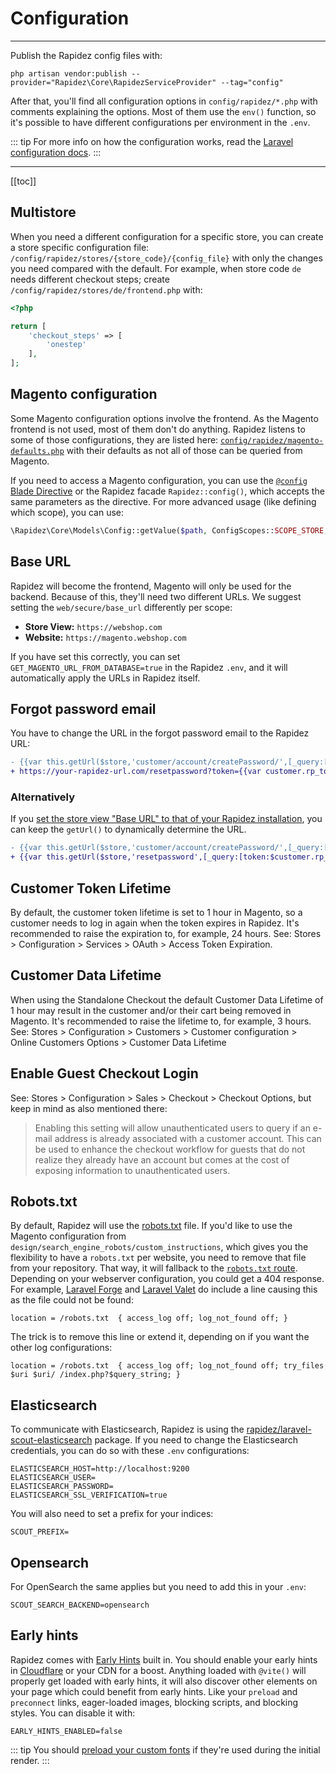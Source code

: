 # Configuration

---

Publish the Rapidez config files with:

```
php artisan vendor:publish --provider="Rapidez\Core\RapidezServiceProvider" --tag="config"
```

After that, you'll find all configuration options in `config/rapidez/*.php` with comments explaining the options. Most of them use the `env()` function, so it's possible to have different configurations per environment in the `.env`.

::: tip
For more info on how the configuration works, read the [Laravel configuration docs](https://laravel.com/docs/12.x/configuration).
:::

---

[[toc]]

## Multistore

When you need a different configuration for a specific store, you can create a store specific configuration file: `/config/rapidez/stores/{store_code}/{config_file}` with only the changes you need compared with the default. For example, when store code `de` needs different checkout steps; create `/config/rapidez/stores/de/frontend.php` with:
```php
<?php

return [
    'checkout_steps' => [
        'onestep'
    ],
];
```

## Magento configuration

Some Magento configuration options involve the frontend. As the Magento frontend is not used, most of them don't do anything. Rapidez listens to some of those configurations, they are listed here: [`config/rapidez/magento-defaults.php`](https://github.com/rapidez/core/blob/master/config/rapidez/magento-defaults.php) with their defaults as not all of those can be queried from Magento.

If you need to access a Magento configuration, you can use the [`@config` Blade Directive](theming.html#config) or the Rapidez facade `Rapidez::config()`, which accepts the same parameters as the directive. For more advanced usage (like defining which scope), you can use:
```php
\Rapidez\Core\Models\Config::getValue($path, ConfigScopes::SCOPE_STORE, $scopeId, $options)
```

## Base URL

Rapidez will become the frontend, Magento will only be used for the backend. Because of this, they'll need two different URLs. We suggest setting the `web/secure/base_url` differently per scope:

- **Store View:** `https://webshop.com`
- **Website:** `https://magento.webshop.com`

If you have set this correctly, you can set `GET_MAGENTO_URL_FROM_DATABASE=true` in the Rapidez `.env`, and it will automatically apply the URLs in Rapidez itself.

## Forgot password email

You have to change the URL in the forgot password email to the Rapidez URL:

```diff
- {{var this.getUrl($store,'customer/account/createPassword/',[_query:[token:$customer.rp_token],_nosid:1])}}
+ https://your-rapidez-url.com/resetpassword?token={{var customer.rp_token}}
```

### Alternatively

If you [set the store view "Base URL" to that of your Rapidez installation](configuration.html#base-url), you can keep the `getUrl()` to dynamically determine the URL.

```diff
- {{var this.getUrl($store,'customer/account/createPassword/',[_query:[token:$customer.rp_token],_nosid:1])}}
+ {{var this.getUrl($store,'resetpassword',[_query:[token:$customer.rp_token],_nosid:1])}}
```

## Customer Token Lifetime

By default, the customer token lifetime is set to 1 hour in Magento, so a customer needs to log in again when the token expires in Rapidez. It's recommended to raise the expiration to, for example, 24 hours. See: Stores > Configuration > Services > OAuth > Access Token Expiration.

## Customer Data Lifetime

When using the Standalone Checkout the default Customer Data Lifetime of 1 hour may result in the customer and/or their cart being removed in Magento. It's recommended to raise the lifetime to, for example, 3 hours. See: Stores > Configuration > Customers > Customer configuration > Online Customers Options > Customer Data Lifetime

## Enable Guest Checkout Login

See: Stores > Configuration > Sales > Checkout > Checkout Options, but keep in mind as also mentioned there:

> Enabling this setting will allow unauthenticated users to query if an e-mail address is already associated with a customer account. This can be used to enhance the checkout workflow for guests that do not realize they already have an account but comes at the cost of exposing information to unauthenticated users.

## Robots.txt

By default, Rapidez will use the [robots.txt](https://github.com/rapidez/rapidez/blob/master/public/robots.txt) file. If you'd like to use the Magento configuration from `design/search_engine_robots/custom_instructions`, which gives you the flexibility to have a `robots.txt` per website, you need to remove that file from your repository. That way, it will fallback to the [`robots.txt` route](https://github.com/rapidez/core/blob/master/routes/web.php). Depending on your webserver configuration, you could get a 404 response. For example, [Laravel Forge](https://forge.laravel.com/) and [Laravel Valet](https://laravel.com/docs/12.x/valet) do include a line causing this as the file could not be found:
```
location = /robots.txt  { access_log off; log_not_found off; }
```
The trick is to remove this line or extend it, depending on if you want the other log configurations:
```
location = /robots.txt  { access_log off; log_not_found off; try_files $uri $uri/ /index.php?$query_string; }
```

## Elasticsearch

To communicate with Elasticsearch, Rapidez is using the [rapidez/laravel-scout-elasticsearch](https://github.com/rapidez/laravel-scout-elasticsearch) package. If you need to change the Elasticsearch credentials, you can do so with these `.env` configurations:

```dotenv
ELASTICSEARCH_HOST=http://localhost:9200
ELASTICSEARCH_USER=
ELASTICSEARCH_PASSWORD=
ELASTICSEARCH_SSL_VERIFICATION=true
```

You will also need to set a prefix for your indices:

```dotenv
SCOUT_PREFIX=
```

## Opensearch

For OpenSearch the same applies but you need to add this in your `.env`:

```dotenv
SCOUT_SEARCH_BACKEND=opensearch
```

## Early hints

Rapidez comes with [Early Hints](https://github.com/justbetter/laravel-http3earlyhints) built in. You should enable your early hints in [Cloudflare](https://developers.cloudflare.com/cache/advanced-configuration/early-hints/#enable-early-hints) or your CDN for a boost. Anything loaded with `@vite()` will properly get loaded with early hints, it will also discover other elements on your page which could benefit from early hints. Like your `preload` and `preconnect` links, eager-loaded images, blocking scripts, and blocking styles. You can disable it with:

```dotenv
EARLY_HINTS_ENABLED=false
```

::: tip
You should [preload your custom fonts](https://web.dev/articles/codelab-preload-web-fonts) if they're used during the initial render.
:::
